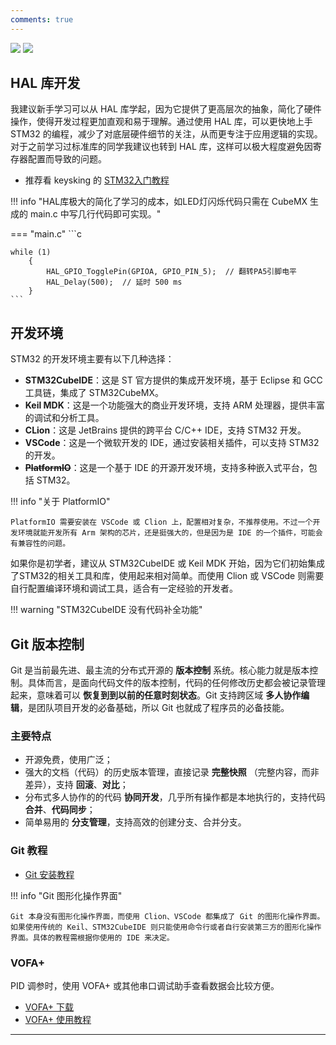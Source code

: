 ```yaml
---
comments: true
---
```


<img src = "https://img.shields.io/badge/version-1.0.0-green">  <img src = "https://img.shields.io/badge/author-Qiao-lightgrey">

## HAL 库开发
我建议新手学习可以从 HAL 库学起，因为它提供了更高层次的抽象，简化了硬件操作，使得开发过程更加直观和易于理解。通过使用 HAL 库，可以更快地上手 STM32 的编程，减少了对底层硬件细节的关注，从而更专注于应用逻辑的实现。
对于之前学习过标准库的同学我建议也转到 HAL 库，这样可以极大程度避免因寄存器配置而导致的问题。

 - 推荐看 keysking 的 [STM32入门教程](https://www.bilibili.com/video/BV12v4y1y7uV)

!!! info "HAL库极大的简化了学习的成本，如LED灯闪烁代码只需在 CubeMX 生成的 main.c 中写几行代码即可实现。"

=== "main.c"
    ```c
    
    while (1)
        {
            HAL_GPIO_TogglePin(GPIOA, GPIO_PIN_5);  // 翻转PA5引脚电平
            HAL_Delay(500);  // 延时 500 ms
        }
    ```

## 开发环境
STM32 的开发环境主要有以下几种选择：

- **STM32CubeIDE**：这是 ST 官方提供的集成开发环境，基于 Eclipse 和 GCC 工具链，集成了 STM32CubeMX。
- **Keil MDK**：这是一个功能强大的商业开发环境，支持 ARM 处理器，提供丰富的调试和分析工具。
- **CLion**：这是 JetBrains 提供的跨平台 C/C++ IDE，支持 STM32 开发。
- **VSCode**：这是一个微软开发的 IDE，通过安装相关插件，可以支持 STM32 的开发。
- ~~**PlatformIO**~~：这是一个基于 IDE 的开源开发环境，支持多种嵌入式平台，包括 STM32。

!!! info "关于 PlatformIO"

    PlatformIO 需要安装在 VSCode 或 Clion 上，配置相对复杂，不推荐使用。不过一个开发环境就能开发所有 Arm 架构的芯片，还是挺强大的，但是因为是 IDE 的一个插件，可能会有兼容性的问题。

如果你是初学者，建议从 STM32CubeIDE 或 Keil MDK 开始，因为它们初始集成了STM32的相关工具和库，使用起来相对简单。而使用 Clion 或 VSCode 则需要自行配置编译环境和调试工具，适合有一定经验的开发者。

!!! warning "STM32CubeIDE 没有代码补全功能"

## Git 版本控制

Git 是当前最先进、最主流的分布式开源的 **版本控制** 系统。核心能力就是版本控制。具体而言，是面向代码文件的版本控制，代码的任何修改历史都会被记录管理起来，意味着可以 **恢复到到以前的任意时刻状态**。Git 支持跨区域 **多人协作编辑**，是团队项目开发的必备基础，所以 Git 也就成了程序员的必备技能。

### 主要特点

- 开源免费，使用广泛；
- 强大的文档（代码）的历史版本管理，直接记录 **完整快照** （完整内容，而非差异），支持 **回滚**、**对比**；
- 分布式多人协作的的代码 **协同开发**，几乎所有操作都是本地执行的，支持代码 **合并**、**代码同步**；
- 简单易用的 **分支管理**，支持高效的创建分支、合并分支。

### Git 教程

- [Git 安装教程](https://blog.csdn.net/mukes/article/details/115693833)

!!! info "Git 图形化操作界面"

    Git 本身没有图形化操作界面，而使用 Clion、VSCode 都集成了 Git 的图形化操作界面。如果使用传统的 Keil、STM32CubeIDE 则只能使用命令行或者自行安装第三方的图形化操作界面。具体的教程需根据你使用的 IDE 来决定。

### VOFA+
PID 调参时，使用 VOFA+ 或其他串口调试助手查看数据会比较方便。

- [VOFA+ 下载](https://www.vofa.plus/downloads/)
- [VOFA+ 使用教程](https://www.vofa.plus/docs/learning/)

---

